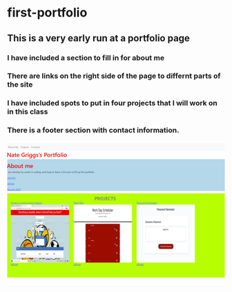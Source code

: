 # first-portfolio

## This is a very early run at a portfolio page

### I have included a section to fill in for about me

### There are links on the right side of the page to differnt parts of the site

### I have included spots to put in four projects that I will work on in this class

### There is a footer section with contact information.

![screenshot](.//assests/new-screenshot.jpg)
